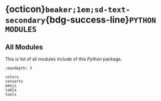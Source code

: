 # {octicon}`beaker;1em;sd-text-secondary`{bdg-success-line}`PYTHON MODULES`

## All Modules

This is list of all modules include of this *Python* package.

```{toctree}
:maxdepth: 3

colors
converts
emoji
table
tools
```
